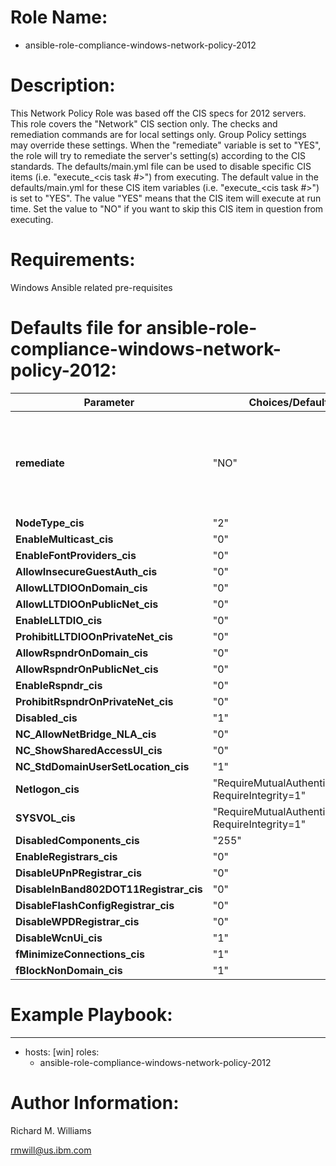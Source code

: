 # Role Name:
- ansible-role-compliance-windows-network-policy-2012

# Description:
This Network Policy Role was based off the CIS specs for 2012 servers.   This
role covers the "Network" CIS section only. The checks and remediation commands
are for local settings only. Group Policy settings may override these settings.
When the "remediate" variable is set to "YES", the role will try to remediate
the server's setting(s) according to the CIS standards.  The defaults/main.yml
file can be used to disable specific CIS items (i.e. "execute_<cis task #>")
from executing. The default value in the defaults/main.yml for these CIS item
variables (i.e. "execute_<cis task #>") is set to "YES". The value "YES" means
that the CIS item will execute at run time. Set the value to "NO" if you want to
skip this CIS item in question from executing.

# Requirements:
Windows Ansible related pre-requisites

# Defaults file for ansible-role-compliance-windows-network-policy-2012:

Parameter | Choices/Defaults|Comments
----------|-----------------|--------
__remediate__ | "NO" | variable for whether or not to remediate the non-compliant settings.
__NodeType_cis__ | "2" | CIS value.
__EnableMulticast_cis__ |"0"| CIS value.
__EnableFontProviders_cis__ |"0"| CIS value.
__AllowInsecureGuestAuth_cis__ |"0"| CIS value.
__AllowLLTDIOOnDomain_cis__ |"0"| CIS value.
__AllowLLTDIOOnPublicNet_cis__ |"0"| CIS value.
__EnableLLTDIO_cis__ |"0"| CIS value.
__ProhibitLLTDIOOnPrivateNet_cis__ |"0"| CIS value.
__AllowRspndrOnDomain_cis__ |"0"| CIS value.
__AllowRspndrOnPublicNet_cis__ |"0"| CIS value.
__EnableRspndr_cis__ |"0"| CIS value.
__ProhibitRspndrOnPrivateNet_cis__ |"0"| CIS value.
__Disabled_cis__ |"1"| CIS value.
__NC_AllowNetBridge_NLA_cis__ |"0"| CIS value.
__NC_ShowSharedAccessUI_cis__ |"0"| CIS value.
__NC_StdDomainUserSetLocation_cis__ |"1"| CIS value.
__Netlogon_cis__ |"RequireMutualAuthentication=1, RequireIntegrity=1"| CIS value.
__SYSVOL_cis__ |"RequireMutualAuthentication=1, RequireIntegrity=1"| CIS value.
__DisabledComponents_cis__ |"255"| CIS value.
__EnableRegistrars_cis__ |"0"| CIS value.
__DisableUPnPRegistrar_cis__ |"0"| CIS value.
__DisableInBand802DOT11Registrar_cis__ |"0"| CIS value.
__DisableFlashConfigRegistrar_cis__ |"0"| CIS value.
__DisableWPDRegistrar_cis__ |"0"| CIS value.
__DisableWcnUi_cis__ |"1"| CIS value.
__fMinimizeConnections_cis__ |"1"| CIS value.
__fBlockNonDomain_cis__ |"1"| CIS value.


# Example Playbook:
---
 - hosts: [win]
   roles:
   - ansible-role-compliance-windows-network-policy-2012


# Author Information:
Richard M. Williams

rmwill@us.ibm.com

